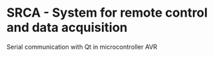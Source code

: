 # SRCA - System for remote control and data acquisition

Serial communication with Qt in microcontroller AVR
